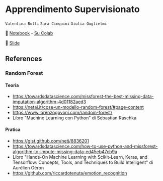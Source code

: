 # Apprendimento Supervisionato
`Valentina Botti`
`Sara Cinquini`
`Giulia Guglielmi`

📓 [Notebook](Dataset_iris.ipynb) - [Su Colab](https://colab.research.google.com/drive/1bBTwJch3b43DkplsysnazVmwNBcVZXGS?usp=sharing)

📑 [Slide](https://docs.google.com/presentation/d/1fbgGXCka0qJzH9BerrjvNsTtDAaih98kRvwl0rPNcIM/edit?usp=sharing)

## References

### Random Forest
#### Teoria
* https://towardsdatascience.com/missforest-the-best-missing-data-imputation-algorithm-4d01182aed3
* https://netai.it/cose-un-modello-random-forest/#page-content
* https://www.lorenzogovoni.com/random-forest/
* Libro "Machine Learning con Python" di Sebastian Raschka 

#### Pratica
* https://gist.github.com/netj/8836201
* https://towardsdatascience.com/how-to-use-python-and-missforest-algorithm-to-impute-missing-data-ed45eb47cb9a
* Libro "Hands-On Machine Learning with Scikit-Learn, Keras, and Tensorflow: Concepts, Tools, and Techniques to Build Intelligent" di Aurélien Géron
* https://github.com/riccardotenuta/emotion_recognition


